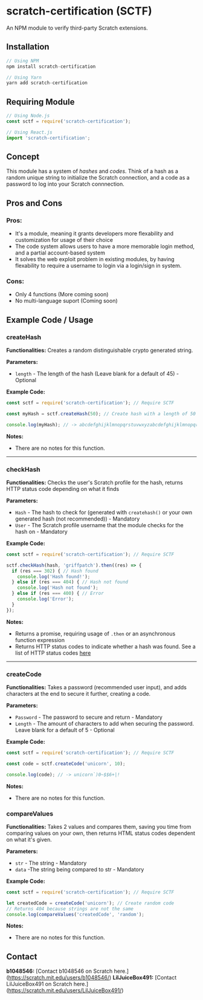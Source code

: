 # scratch-certification (SCTF)

An NPM module to verify third-party Scratch extensions.

## Installation
```js
// Using NPM
npm install scratch-certification

// Using Yarn
yarn add scratch-certification
```

## Requiring Module
```js
// Using Node.js
const sctf = require('scratch-certification');

// Using React.js
import 'scratch-certification';
```

## Concept
This module has a system of *hashes* and *codes*. Think of a hash as a random unique string to initialize the Scratch connection, and a code as a password to log into your Scratch connnection.

## Pros and Cons
### **Pros:**
- It's a module, meaning it grants developers more flexability and customization for usage of their choice
- The code system allows users to have a more memorable login method, and a partial account-based system
- It solves the web exploit problem in existing modules, by having flexability to require a username to login via a login/sign in system.

### **Cons:**
- Only 4 functions (More coming soon)
- No multi-language suport (Coming soon)

## Example Code / Usage

### createHash
**Functionalities:**
Creates a random distinguishable crypto generated string.

**Parameters:**
- `length` - The length of the hash (Leave blank for a default of 45) - Optional

**Example Code:**
```js
const sctf = require('scratch-certification'); // Require SCTF

const myHash = sctf.createHash(50); // Create hash with a length of 50 

console.log(myHash); // -> abcdefghijklmnopqrstuvwxyzabcdefghijklmnopqrstuvwx
```

**Notes:**
- There are no notes for this function.

___

### checkHash
**Functionalities:**
Checks the user's Scratch profile for the hash, returns HTTP status code depending on what it finds

**Parameters:**
- `Hash` - The hash to check for (generated with `createhash()` or your own generated hash (not recommended)) - Mandatory
- `User` - The Scratch profile username that the module checks for the hash on - Mandatory

**Example Code:**
```js
const sctf = require('scratch-certification'); // Require SCTF

sctf.checkHash(hash, 'griffpatch').then((res) => {
  if (res === 302) { // Hash found
    console.log('Hash found!');
  } else if (res === 404) { // Hash not found
    console.log('Hash not found');
  } else if (res === 400) { // Error
    console.log('Error');
  }
});
```

**Notes:**
- Returns a promise, requiring usage of `.then` or an asynchronous function expression
- Returns HTTP status codes to indicate whether a hash was found. See a list of HTTP status codes [here](https://www.w3.org/Protocols/rfc2616/rfc2616-sec10.html)

___

### createCode
**Functionalities:**
Takes a password (recommended user input), and adds characters at the end to secure it further, creating a code.

**Parameters:**
- `Password` - The password to secure and return - Mandatory
- `Length` - The amount of characters to add when securing the password. Leave blank for a default of 5 - Optional

**Example Code:**
```js
const sctf = require('scratch-certification'); // Require SCTF

const code = sctf.createCode('unicorn', 10);

console.log(code); // -> unicorn`)0~$$6+|!
```

**Notes:**
- There are no notes for this function.

### compareValues
**Functionalities:**
Takes 2 values and compares them, saving you time from comparing values on your own, then returns HTML status codes dependent on what it's given.

**Parameters:**
- `str` - The string - Mandatory
- `data` -The string being compared to str - Mandatory

**Example Code:**
```js
const sctf = require('scratch-certification'); // Require SCTF

let createdCode = createCode('unicorn'); // Create random code
// Returns 404 because strings are not the same
console.log(compareValues('createdCode', 'random');
```

**Notes:**
- There are no notes for this function.

## Contact
**b1048546:**
[Contact b1048546 on Scratch here.] (https://scratch.mit.edu/users/b1048546/)
**LilJuiceBox491:**
[Contact LilJuiceBox491 on Scratch here.]
(https://scratch.mit.edu/users/LilJuiceBox491/)